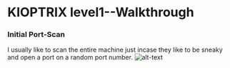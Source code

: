 # KIOPTRIX level1--Walkthrough


### Initial Port-Scan
I usually like to scan the entire machine just incase they like to be sneaky and open a port on a random port number.
![alt-text](https://github.com/pg-cy/CTF-Walkthrough/Images/nmapscan.png "network scan")
